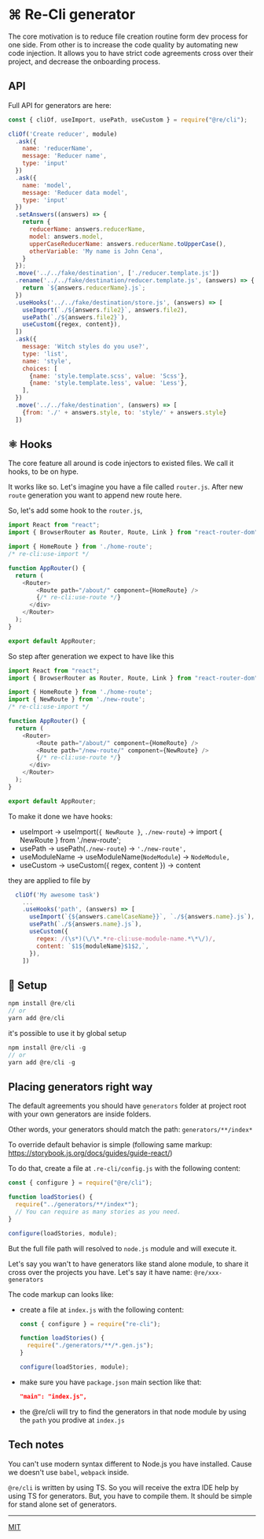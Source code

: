 # ⌘ Re-Cli generator

The core motivation is to reduce file creation routine form dev process for one side. From other is to increase the code quality by automating new code injection. It allows you to have strict code agreements cross over their project, and decrease the onboarding process.

## API

Full API for generators are here:

```js
const { cliOf, useImport, usePath, useCustom } = require("@re/cli");

cliOf('Create reducer', module)
  .ask({
    name: 'reducerName',
    message: 'Reducer name',
    type: 'input'
  })
  .ask({
    name: 'model',
    message: 'Reducer data model',
    type: 'input'
  })
  .setAnswers((answers) => {
    return {
      reducerName: answers.reducerName,
      model: answers.model,
      upperCaseReducerName: answers.reducerName.toUpperCase(),
      otherVariable: 'My name is John Cena',
    }
  });
  .move('../../fake/destination', ['./reducer.template.js'])
  .rename('../../fake/destination/reducer.template.js', (answers) => {
    return `${answers.reducerName}.js`;
  })
  .useHooks('../../fake/destination/store.js', (answers) => [
    useImport(`./${answers.file2}`, answers.file2),
    usePath(`./${answers.file2}`),
    useCustom({regex, content}),
  ])
  .ask({
    message: 'Witch styles do you use?',
    type: 'list',
    name: 'style',
    choices: [
      {name: 'style.template.scss', value: 'Scss'},
      {name: 'style.template.less', value: 'Less'},
    ],
  })
  .move('../../fake/destination', (answers) => [
    {from: './' + answers.style, to: 'style/' + answers.style}
  ])
```

## ⚛️ Hooks

The core feature all around is code injectors to existed files. We call it hooks, to be on hype.

It works like so. Let's imagine you have a file called `router.js`. After new `route` generation you want to append new route here.

So, let's add some hook to the `router.js`,

```js
import React from "react";
import { BrowserRouter as Router, Route, Link } from "react-router-dom";

import { HomeRoute } from './home-route';
/* re-cli:use-import */

function AppRouter() {
  return (
    <Router>
        <Route path="/about/" component={HomeRoute} />
        {/* re-cli:use-route */}
      </div>
    </Router>
  );
}

export default AppRouter;
```

So step after generation we expect to have like this

```js
import React from "react";
import { BrowserRouter as Router, Route, Link } from "react-router-dom";

import { HomeRoute } from './home-route';
import { NewRoute } from './new-route';
/* re-cli:use-import */

function AppRouter() {
  return (
    <Router>
        <Route path="/about/" component={HomeRoute} />
        <Route path="/new-route/" component={NewRoute} />
        {/* re-cli:use-route */}
      </div>
    </Router>
  );
}

export default AppRouter;
```

To make it done we have hooks:

- useImport -> useImport(`{ NewRoute }`, `./new-route`) -> import { NewRoute } from './new-route';
- usePath -> usePath(`./new-route`) -> `'./new-route',`
- useModuleName -> useModuleName(`NodeModule`) -> `NodeModule,`
- useCustom -> useCustom({ regex, content }) -> content

they are applied to file by

```js
  cliOf('My awesome task')
    ...
    .useHooks('path', (answers) => [
      useImport(`{${answers.camelCaseName}}`, `./${answers.name}.js`),
      usePath(`./${answers.name}.js`),
      useCustom({
        regex: /(\s*)(\/\*.*re-cli:use-module-name.*\*\/)/,
        content: `$1${moduleName}$1$2,`,
      }),
    ])
```

## 🚀 Setup

```js
npm install @re/cli
// or
yarn add @re/cli
```

it's possible to use it by global setup

```js
npm install @re/cli -g
// or
yarn add @re/cli -g
```

## Placing generators right way

The default agreements you should have `generators` folder at project root with your own generators are inside folders.

Other words, your generators should match the path: `generators/**/index*`

To override default behavior is simple (following same markup: https://storybook.js.org/docs/guides/guide-react/)

To do that, create a file at `.re-cli/config.js` with the following content:

```js
const { configure } = require("@re/cli");

function loadStories() {
  require("../generators/**/index*");
  // You can require as many stories as you need.
}

configure(loadStories, module);
```

But the full file path will resolved to `node.js` module and will execute it.

Let's say you wan't to have generators like stand alone module, to share it cross over the projects you have. Let's say it have name: `@re/xxx-generators`

The code markup can looks like:

- create a file at `index.js` with the following content:

  ```js
  const { configure } = require("re-cli");

  function loadStories() {
    require("./generators/**/*.gen.js");
  }

  configure(loadStories, module);
  ```

- make sure you have `package.json` main section like that:

  ```json
  "main": "index.js",
  ```

- the @re/cli will try to find the generators in that node module by using the `path` you prodive at `index.js`

## Tech notes

You can't use modern syntax different to Node.js you have installed. Cause we doesn't use `babel`, `webpack` inside.

`@re/cli` is written by using TS. So you will receive the extra IDE help by using TS for generators. But, you have to compile them. It should be simple for stand alone set of generators.

---

[MIT](./LICENSE)
